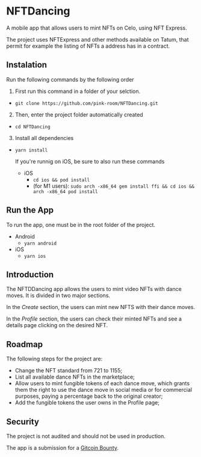 # NFTDancing

A mobile app that allows users to mint NFTs on Celo, using NFT Express.

The project uses NFTExpress and other methods available on Tatum, that permit for example the listing of NFTs a address has in a contract.

## Instalation

Run the following commands by the following order


1. First run this command in a folder of your selction.
 - `git clone https://github.com/pink-room/NFTDancing.git` 

2. Then, enter the project folder automatically created
 - `cd NFTDancing`

3. Install all dependencies
 - `yarn install`

	If you're runnig on iOS, be sure to also run these commands
 	- iOS
		- `cd ios && pod install`
		- (for M1 users): `sudo arch -x86_64 gem install ffi && cd ios && arch -x86_64 pod install`

## Run the App

To run the app, one must be in the root folder of the project.

 - Android
	- `yarn android`
 - iOS
	- `yarn ios`

## Introduction

The NFTDDancing app allows the users to mint video NFTs with dance moves. It is divided in two major sections.

In the *Create* section, the users can mint new NFTS with their dance moves.

In the *Profile* section, the users can check their minted NFTs and see a details page clicking on the desired NFT.

## Roadmap

The following steps for the project are:

- Change the NFT standard from 721 to 1155;
- List all available dance NFTs in the marketplace;
- Allow users to mint fungible tokens of each dance move, which grants them the right to use the dance move in social media or for commercial purposes, paying a percentage back to the original creator;
- Add the fungible tokens the user owns in the Profile page;

## Security

The project is not audited and should not be used in production. 

The app is a submission for a [Gitcoin Bounty](https://gitcoin.co/issue/28659).
